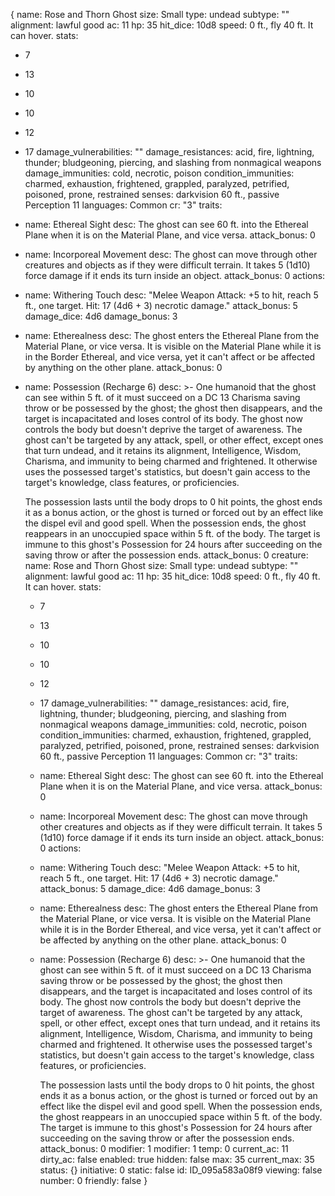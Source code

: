 {
name: Rose and Thorn Ghost
size: Small
type: undead
subtype: ""
alignment: lawful good
ac: 11
hp: 35
hit_dice: 10d8
speed: 0 ft., fly 40 ft. It can hover.
stats:
  - 7
  - 13
  - 10
  - 10
  - 12
  - 17
damage_vulnerabilities: ""
damage_resistances: acid, fire, lightning, thunder; bludgeoning, piercing, and
  slashing from nonmagical weapons
damage_immunities: cold, necrotic, poison
condition_immunities: charmed, exhaustion, frightened, grappled, paralyzed,
  petrified, poisoned, prone, restrained
senses: darkvision 60 ft., passive Perception 11
languages: Common
cr: "3"
traits:
  - name: Ethereal Sight
    desc: The ghost can see 60 ft. into the Ethereal Plane when it is on the
      Material Plane, and vice versa.
    attack_bonus: 0
  - name: Incorporeal Movement
    desc: The ghost can move through other creatures and objects as if they were
      difficult terrain. It takes 5 (1d10) force damage if it ends its turn
      inside an object.
    attack_bonus: 0
actions:
  - name: Withering Touch
    desc: "Melee Weapon Attack: +5 to hit, reach 5 ft., one target. Hit: 17 (4d6 +
      3) necrotic damage."
    attack_bonus: 5
    damage_dice: 4d6
    damage_bonus: 3
  - name: Etherealness
    desc: The ghost enters the Ethereal Plane from the Material Plane, or vice
      versa. It is visible on the Material Plane while it is in the Border
      Ethereal, and vice versa, yet it can't affect or be affected by anything
      on the other plane.
    attack_bonus: 0
  - name: Possession (Recharge 6)
    desc: >-
      One humanoid that the ghost can see within 5 ft. of it must succeed on a
      DC 13 Charisma saving throw or be possessed by the ghost; the ghost then
      disappears, and the target is incapacitated and loses control of its body.
      The ghost now controls the body but doesn't deprive the target of
      awareness. The ghost can't be targeted by any attack, spell, or other
      effect, except ones that turn undead, and it retains its alignment,
      Intelligence, Wisdom, Charisma, and immunity to being charmed and
      frightened. It otherwise uses the possessed target's statistics, but
      doesn't gain access to the target's knowledge, class features, or
      proficiencies.

      The possession lasts until the body drops to 0 hit points, the ghost ends it as a bonus action, or the ghost is turned or forced out by an effect like the dispel evil and good spell. When the possession ends, the ghost reappears in an unoccupied space within 5 ft. of the body. The target is immune to this ghost's Possession for 24 hours after succeeding on the saving throw or after the possession ends.
    attack_bonus: 0
creature:
  name: Rose and Thorn Ghost
  size: Small
  type: undead
  subtype: ""
  alignment: lawful good
  ac: 11
  hp: 35
  hit_dice: 10d8
  speed: 0 ft., fly 40 ft. It can hover.
  stats:
    - 7
    - 13
    - 10
    - 10
    - 12
    - 17
  damage_vulnerabilities: ""
  damage_resistances: acid, fire, lightning, thunder; bludgeoning, piercing, and
    slashing from nonmagical weapons
  damage_immunities: cold, necrotic, poison
  condition_immunities: charmed, exhaustion, frightened, grappled, paralyzed,
    petrified, poisoned, prone, restrained
  senses: darkvision 60 ft., passive Perception 11
  languages: Common
  cr: "3"
  traits:
    - name: Ethereal Sight
      desc: The ghost can see 60 ft. into the Ethereal Plane when it is on the
        Material Plane, and vice versa.
      attack_bonus: 0
    - name: Incorporeal Movement
      desc: The ghost can move through other creatures and objects as if they were
        difficult terrain. It takes 5 (1d10) force damage if it ends its turn
        inside an object.
      attack_bonus: 0
  actions:
    - name: Withering Touch
      desc: "Melee Weapon Attack: +5 to hit, reach 5 ft., one target. Hit: 17 (4d6 +
        3) necrotic damage."
      attack_bonus: 5
      damage_dice: 4d6
      damage_bonus: 3
    - name: Etherealness
      desc: The ghost enters the Ethereal Plane from the Material Plane, or vice
        versa. It is visible on the Material Plane while it is in the Border
        Ethereal, and vice versa, yet it can't affect or be affected by anything
        on the other plane.
      attack_bonus: 0
    - name: Possession (Recharge 6)
      desc: >-
        One humanoid that the ghost can see within 5 ft. of it must succeed on a
        DC 13 Charisma saving throw or be possessed by the ghost; the ghost then
        disappears, and the target is incapacitated and loses control of its
        body. The ghost now controls the body but doesn't deprive the target of
        awareness. The ghost can't be targeted by any attack, spell, or other
        effect, except ones that turn undead, and it retains its alignment,
        Intelligence, Wisdom, Charisma, and immunity to being charmed and
        frightened. It otherwise uses the possessed target's statistics, but
        doesn't gain access to the target's knowledge, class features, or
        proficiencies.

        The possession lasts until the body drops to 0 hit points, the ghost ends it as a bonus action, or the ghost is turned or forced out by an effect like the dispel evil and good spell. When the possession ends, the ghost reappears in an unoccupied space within 5 ft. of the body. The target is immune to this ghost's Possession for 24 hours after succeeding on the saving throw or after the possession ends.
      attack_bonus: 0
  modifier: 1
modifier: 1
temp: 0
current_ac: 11
dirty_ac: false
enabled: true
hidden: false
max: 35
current_max: 35
status: {}
initiative: 0
static: false
id: ID_095a583a08f9
viewing: false
number: 0
friendly: false
}


